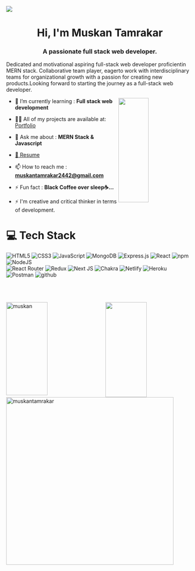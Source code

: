 <!-- <div> <img align='right' src="https://media.giphy.com/media/M9gbBd9nbDrOTu1Mqx/giphy.gif" width="231"></div> -->
  <a href="https://github.com/durgeshrai633/readme-typing-svg"><img src="https://readme-typing-svg.herokuapp.com?lines=Full+Stack+Web+Developer;&left=true&width=400&height=50"></a>

<h1 align="center">Hi, I'm Muskan Tamrakar</h1>
<h3 align="center">A passionate full stack web developer.</h3>
<p>Dedicated and motivational aspiring full-stack web developer
proficientin MERN stack. Collaborative team player, eagerto work
with interdisciplinary teams for organizational growth with a
passion for creating new products.Looking forward to starting the
journey as a full-stack web developer.</p>


<img align="right"  width="40%" height="280px" src="https://indoanalytica.com/static/images/web-development-1.gif"></img>

- 🌱 I’m currently learning : **Full stack web development**

- 👨‍💻 All of my projects are available at:<a href="https://muskantamrakar.github.io/"> Portfolio</a>

- 💬 Ask me about : **MERN Stack & Javascript**

- <a href="https://drive.google.com/file/d/1qgmYILIqHQnWTDtTFa7EuXuF6Zpm5YAF/view?usp=sharing">💬 Resume</a>

- 📫 How to reach me : **muskantamrakar2442@gmail.com**

- ⚡ Fun fact : **Black Coffee over sleep☕...**

- ⚡ I'm creative and critical thinker in terms of development.

<!-- <h3 align="left">Connect with me:</h3>
<p align="left">- 💬 Linkedin:
<a href="https://linkedin.com/in/https://www.linkedin.com/in/muskan-tamrakar-7a5258236/" target="blank"><img align="center" src="https://raw.githubusercontent.com/rahuldkjain/github-profile-readme-generator/master/src/images/icons/Social/linked-in-alt.svg" alt="https://www.linkedin.com/in/muskan-tamrakar-7a5258236/" height="30" width="40" /></a></br>
- 💬 Email: <a href="https://medium.com/@muskantamrakar2442" target="blank"><img align="center" src="https://raw.githubusercontent.com/rahuldkjain/github-profile-readme-generator/master/src/images/icons/Social/medium.svg" alt="@muskantamrakar2442" height="30" width="40" /></a>
</p> -->

<!-- <p align="left"> <a href="https://github.com/ryo-ma/github-profile-trophy"><img src="https://github-profile-trophy.vercel.app/?username=muskantamrakar" alt="muskantamrakar" /></a> </p> -->

# 💻 Tech Stack
![HTML5](https://img.shields.io/badge/html5-%23E34F26.svg?style=for-the-badge&logo=html5&logoColor=white) 
![CSS3](https://img.shields.io/badge/css3-%231572B6.svg?style=for-the-badge&logo=css3&logoColor=white) 
![JavaScript](https://img.shields.io/badge/javascript-%23323330.svg?style=for-the-badge&logo=javascript&logoColor=%23F7DF1E) 
![MongoDB](https://img.shields.io/badge/MongoDB-%234ea94b.svg?style=for-the-badge&logo=mongodb&logoColor=white) 
![Express.js](https://img.shields.io/badge/express.js-%23404d59.svg?style=for-the-badge&logo=express&logoColor=%2361DAFB) 
![React](https://img.shields.io/badge/react-%2320232a.svg?style=for-the-badge&logo=react&logoColor=%2361DAFB) 
<img src="https://img.shields.io/badge/npm-CB3837?style=for-the-badge&logo=npm&logoColor=white" alt="npm" />
![NodeJS](https://img.shields.io/badge/node.js-6DA55F?style=for-the-badge&logo=node.js&logoColor=white) </br>
![React Router](https://img.shields.io/badge/React_Router-CA4245?style=for-the-badge&logo=react-router&logoColor=white) 
![Redux](https://img.shields.io/badge/redux-%23593d88.svg?style=for-the-badge&logo=redux&logoColor=white) 
![Next JS](https://img.shields.io/badge/Next-black?style=for-the-badge&logo=next.js&logoColor=white) 
![Chakra](https://img.shields.io/badge/chakra-%234ED1C5.svg?style=for-the-badge&logo=chakraui&logoColor=white) 
![Netlify](https://img.shields.io/badge/netlify-%23000000.svg?style=for-the-badge&logo=netlify&logoColor=#00C7B7) 
![Heroku](https://img.shields.io/badge/heroku-%23430098.svg?style=for-the-badge&logo=heroku&logoColor=white) 
![Postman](https://img.shields.io/badge/Postman-FF6C37?style=for-the-badge&logo=postman&logoColor=white)
<img src="https://img.shields.io/badge/GitHub-100000?style=for-the-badge&logo=github&logoColor=white" alt="github" />
</br>
</br>
</br>
</br>


<div>
  <img align="left" src="https://github-readme-streak-stats.herokuapp.com/?user=muskantamrakar&theme=radical" alt="muskan" height="250px" width="47%" />
  <img align="right" src="https://github-readme-stats.vercel.app/api?username=muskantamrakar&show_icons=true&theme=radical" alt-"muskan height="255px" width="47%"/>
</div>
<p >
  <img align="center" width="450" backgroundcolor="black" src="https://github-readme-stats.vercel.app/api/top-langs?username=muskantamrakar&show_icons=true&locale=en&layout=compact" alt="muskantamrakar" /></p>
  
  
<!-- <p >
&nbsp;<img align="right" width="400" src="https://github-readme-stats.vercel.app/api?username=muskantamrakar&show_icons=true&locale=en" alt="muskantamrakar" />
</p> -->

<!-- <p><img align="center" width="400" src="https://github-readme-streak-stats.herokuapp.com/?user=muskantamrakar&" alt="muskantamrakar" /></p> -->
